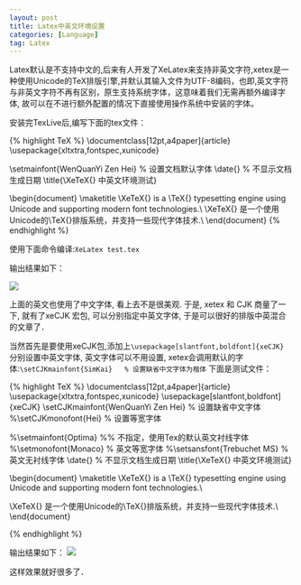 ```yaml
---
layout: post
title: Latex中英文环境设置
categories: [Language]
tag: Latex
---
```


Latex默认是不支持中文的,后来有人开发了XeLatex来支持非英文字符,xetex是一种使用Unicode的TeX排版引擎,并默认其输入文件为UTF-8编码，也即,英文字符与非英文字符不再有区别，原生支持系统字体，这意味着我们无需再额外编译字体, 故可以在不进行额外配置的情况下直接使用操作系统中安装的字体。

安装完TexLive后,编写下面的tex文件：

{% highlight TeX %}
\documentclass[12pt,a4paper]{article}
\usepackage{xltxtra,fontspec,xunicode}

\setmainfont{WenQuanYi Zen Hei} % 设置文档默认字体
\date{} % 不显示文档生成日期
\title{\XeTeX{} 中英文环境测试}

\begin{document}
\maketitle
\XeTeX{} is a \TeX{} typesetting engine using Unicode and supporting modern font technologies.\\
\XeTeX{} 是一个使用Unicode的\TeX{}排版系统，并支持一些现代字体技术.\\
\end{document}
{% endhighlight %}

使用下面命令编译:`XeLatex test.tex`

输出结果如下：

![](/images/latex1.png)

上面的英文也使用了中文字体, 看上去不是很美观. 于是, xetex 和 CJK 商量了一下, 就有了xeCJK 宏包, 可以分别指定中英文字体, 于是可以很好的排版中英混合的文章了．

当然首先是要使用xeCJK包,添加上`\usepackage[slantfont,boldfont]{xeCJK}`
分别设置中英文字体, 英文字体可以不用设置, xetex会调用默认的字体:`\setCJKmainfont{SimKai}   % 设置缺省中文字体为楷体`
下面是测试文件：

{% highlight TeX %}
	\documentclass[12pt,a4paper]{article}
\usepackage{xltxtra,fontspec,xunicode}
\usepackage[slantfont,boldfont]{xeCJK}
\setCJKmainfont{WenQuanYi Zen Hei}   % 设置缺省中文字体
%\setCJKmonofont{Hei}   % 设置等宽字体

%\setmainfont{Optima}   %% 不指定，使用Tex的默认英文衬线字体
%\setmonofont{Monaco}   % 英文等宽字体
%\setsansfont{Trebuchet MS} % 英文无衬线字体
\date{} % 不显示文档生成日期
\title{\XeTeX{} 中英文环境测试}

\begin{document}
\maketitle
\XeTeX{} is a \TeX{} typesetting engine using Unicode and supporting modern font technologies.\\

\XeTeX{} 是一个使用Unicode的\TeX{}排版系统，并支持一些现代字体技术.\\
\end{document}

 {% endhighlight %}

输出结果如下：
![](/images/latex2.png)

这样效果就好很多了．

